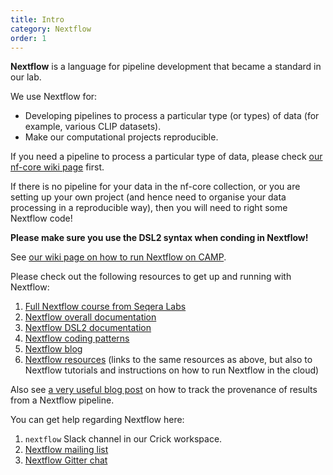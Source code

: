 ```yaml
---
title: Intro
category: Nextflow
order: 1
---
```


**Nextflow** is a language for pipeline development that became a standard in our lab.

We use Nextflow for:

 - Developing pipelines to process a particular type (or types) of data (for example, various CLIP datasets).
 - Make our computational projects reproducible.

If you need a pipeline to process a particular type of data, please check [our nf-core wiki page](../nf-core) first. 

If there is no pipeline for your data in the nf-core collection, or you are setting up your own project (and hence need to organise your data processing in a reproducible way), then you will need to right some Nextflow code! 

**Please make sure you use the DSL2 syntax when conding in Nextflow!**

See [our wiki page on how to run Nextflow on CAMP](../../CAMP/running_nextflow).

Please check out the following resources to get up and running with Nextflow: 

 1. [Full Nextflow course from Seqera Labs](https://seqera.io/training/)
 2. [Nextflow overall documentation](https://www.nextflow.io/docs/latest/index.html)
 3. [Nextflow DSL2 documentation](https://www.nextflow.io/docs/latest/dsl2.html)
 4. [Nextflow coding patterns](https://nextflow-io.github.io/patterns/index.html)
 5. [Nextflow blog](https://www.nextflow.io/blog.html)
 6. [Nextflow resources](https://nf-co.re/usage/nextflow) (links to the same resources as above, but also to Nextflow tutorials and instructions on how to run Nextflow in the cloud)
 
Also see [a very useful blog post](https://www.nextflow.io/blog/2019/easy-provenance-report.html) on how to track the provenance of results from a Nextflow pipeline.
 
You can get help regarding Nextflow here:

 1. `nextflow` Slack channel in our Crick workspace.
 2. [Nextflow mailing list](https://groups.google.com/forum/#!forum/nextflow)
 3. [Nextflow Gitter chat](https://gitter.im/nextflow-io/nextflow)
 
